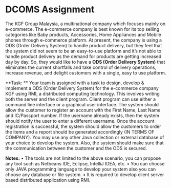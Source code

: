 # DCOMS Assignment 
  The KGF Group Malaysia, a multinational company which focuses mainly on e-commerce. The e-commerce company is best known for its top selling categories like Baby products, Accessories, Home Appliances and Mobile phones through e-commerce platform. At present, the company is using a ODS (Order Delivery System) to handle product delivery, but they feel that the system did not seem to be an easy-to-use platform and it’s not able to handle product delivery as the demand for products are getting increased day by day. So, they would like to have a **ODS (Order Delivery System)** that eliminates the current shortfalls and take control of delivery operations, increase revenue, and delight customers with a single, easy to use platform. 

**Task: **
Your team is assigned with a task to design, develop & implement a ODS (Order Delivery System) for the e-commerce company KGF using RMI, a distributed computing technology. This involves writing both the server and the client program. Client program can use either a command line interface or a graphical user interface. The system should allow the customer to register an account with the First Name, Last Name and IC/Passport number.  If the username already exists, then the system should notify the user to enter a different username. Once the account registration is successful, the system should allow the customers to order the items and a report should be generated accordingly (IN TERMS OF COMPANY). You may use any other Java collection or external database of your choice to develop the system. Also, the system should make sure that the communication between the customer and the ODS is secured.

**Notes:**
•	The tools are not limited to the above scenario, you can propose any tool such as Netbeans IDE, Eclipse, IntelliJ IDEA, etc.
•	You can choose only JAVA programming language to develop your system also you can choose any database or file system. 
•	It is required to develop client server based distributed application using RMI. 

